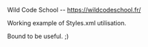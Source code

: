 Wild Code School -- https://wildcodeschool.fr/

Working example of Styles.xml utilisation.

Bound to be useful. ;)
